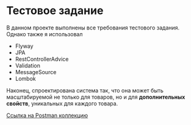# Тестовое задание

В данном проекте выполнены все требования тестового задания. Однако также я использовал 
* Flyway
* JPA
* RestControllerAdvice
* Validation
* MessageSource
* Lombok

Наконец, спроектирована система так, что она может быть масштабируемой не только для товаров, но и для **дополнительных свойств**, уникальных для каждого товара.

[Ссылка на Postman коллекцию](https://www.postman.com/gold-rocket-241630/workspace/shift-workspace/api/1e9f5b9a-aea7-4df1-b9e2-0ced1dfe429d) 


